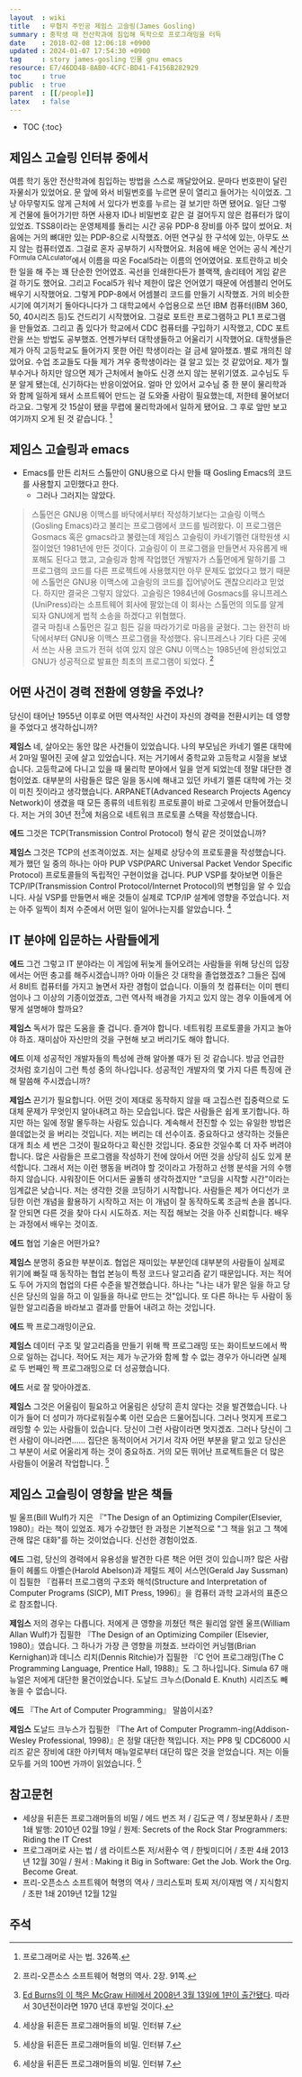 ```yaml
---
layout  : wiki
title   : 무협지 주인공 제임스 고슬링(James Gosling)
summary : 중학생 때 전산학과에 침입해 독학으로 프로그래밍을 터득
date    : 2018-02-08 12:06:18 +0900
updated : 2024-01-07 17:54:30 +0900
tag     : story james-gosling 인물 gnu emacs
resource: E7/46DD4B-8AB0-4CFC-BD41-F4156B282929
toc     : true
public  : true
parent  : [[/people]]
latex   : false
---
```

* TOC
{:toc}

## 제임스 고슬링 인터뷰 중에서

>
여름 학기 동안 전산학과에 침입하는 방법을 스스로 깨달았어요.
문마다 번호판이 달린 자물쇠가 있었어요.
문 앞에 와서 비밀번호를 누르면 문이 열리고 들어가는 식이었죠.
그냥 아무렇지도 않게 근처에 서 있다가 번호를 누르는 걸 보기만 하면 됐어요.
일단 그렇게 건물에 들어가기만 하면 사용자 ID나 비밀번호 같은 걸 걸어두지 않은 컴퓨터가 많이 있었죠.
TSS8이라는 운영체제를 돌리는 시간 공유 PDP-8 장비를 아주 많이 썼어요.
처음에는 거의 뼈대만 있는 PDP-8으로 시작했죠.
어떤 연구실 한 구석에 있는, 아무도 쓰지 않는 컴퓨터였죠.
그걸로 혼자 공부하기 시작했어요.
처음에 배운 언어는 공식 계산기<sup>FOrmula CALculator</sup>에서 이름을 따온 Focal5라는 이름의 언어였어요.
포트란하고 비슷한 일을 해 주는 꽤 단순한 언어였죠.
곡선을 인쇄한다든가 블랙잭, 솔리테어 게임 같은 걸 하기도 했어요.
그리고 Focal5가 워낙 제한이 많은 언어였기 때문에 어셈블리 언어도 배우기 시작했어요.
그렇게 PDP-8에서 어셈블리 코드를 만들기 시작했죠.
거의 비슷한 시기에 여기저기 돌아다니다가 그 대학교에서 수업용으로 쓰던 IBM 컴퓨터(IBM 360, 50, 40시리즈 등)도 건드리기 시작했어요.
그걸로 포트란 프로그램하고 PL1 프로그램을 만들었죠.
그리고 좀 있다가 학교에서 CDC 컴퓨터를 구입하기 시작했고,
CDC 포트란을 쓰는 방법도 공부했죠.
언젠가부터 대학생들하고 어울리기 시작했어요.
대학생들은 제가 아직 고등학교도 들어가지 못한 어린 학생이라는 걸 금세 알아챘죠.
별로 개의친 않았어요. 수업 조교들도 다들 제가 겨우 중학생이라는 걸 알고 있는 것 같았어요.
제가 뭘 부수거나 하지만 않으면 제가 근처에서 놀아도 신경 쓰지 않는 분위기였죠.
교수님도 두 분 알게 됐는데, 신기하다는 반응이었어요.
얼마 안 있어서 교수님 중 한 분이 물리학과와 함께 일하게 돼서 소프트웨어 만드는 걸 도와줄 사람이 필요했는데, 저한테 물어보더라고요.
그렇게 갓 15살이 됐을 무렵에 물리학과에서 일하게 됐어요.
그 후로 앞만 보고 여기까지 오게 된 것 같습니다.
[^interview]

## 제임스 고슬링과 emacs

* Emacs를 만든 리처드 스톨만이 GNU용으로 다시 만들 때 Gosling Emacs의 코드를 사용할지 고민했다고 한다.
    * 그러나 그러지는 않았다.

> 스톨먼은 GNU용 이맥스를 바닥에서부터 작성하기보다는 고슬링 이맥스(Gosling Emacs)라고 불리는 프로그램에서 코드를 빌려왔다. 이 프로그램은 Gosmacs 혹은 gmacs라고 불렸는데 제임스 고슬링이 카네기멜런 대학원생 시절이었던 1981년에 만든 것이다. 고슬링이 이 프로그램을 만들면서 자유롭게 배포해도 된다고 했고, 고슬링과 함께 작업했던 개발자가 스톨먼에게 말하기를 그 프로그램의 코드를 다른 프로젝트에 사용했지만 아무 문제도 없었다고 했기 때문에 스톨먼은 GNU용 이맥스에 고슬링의 코드를 집어넣어도 괜찮으리라고 믿었다. 하지만 결국은 그렇지 않았다. 고슬링은 1984년에 Gosmacs를 유니프레스(UniPress)라는 소프트웨어 회사에 팔았는데 이 회사는 스톨먼의 의도를 알게 되자 GNU에게 법적 소송을 하겠다고 위협했다.  
결국 마침내 스톨먼은 길고 힘든 길을 따라가기로 마음을 굳혔다. 그는 완전히 바닥에서부터 GNU용 이맥스 프로그램을 작성했다. 유니프레스나 기타 다른 곳에서 쓰는 사용 코드가 전혀 섞여 있지 않은 GNU 이맥스는 1985년에 완성되었고 GNU가 성공적으로 발표한 최초의 프로그램이 되었다.
[^emacs]

## 어떤 사건이 경력 전환에 영향을 주었나?

>
당신이 태어난 1955년 이후로 어떤 역사적인 사건이 자신의 경력을 전환시키는 데 영향을 주었다고 생각하십니까?
>
**제임스** 네, 살아오는 동안 많은 사건들이 있었습니다.
나의 부모님은 카네기 멜론 대학에서 2마일 떨어진 곳에 살고 있었습니다.
저는 거기에서 중학교와 고등학교 시절을 보냈습니다.
고등학교에 다니고 있을 때 물리학 분야에서 일을 얻게 되었는데 정말 대단한 경험이었죠.
대부분의 사람들은 많은 일을 동시에 해내고 있던 카네기 멜론 대학에 가는 것이 미친 짓이라고 생각했습니다.
ARPANET(Advanced Research Projects Agency Network)이 생겼을 때 모든 종류의 네트워킹 프로토콜이 바로 그곳에서 만들어졌습니다.
저는 거의 30년 전[^ed-burns-203-when]에 처음으로 네트워크 프로토콜 스택을 작성했습니다.
>
**에드** 그것은 TCP(Transmission Control Protocol) 형식 같은 것이었습니까?
>
**제임스** 그것은 TCP의 선조격이었죠. 저는 실제로 상당수의 프로토콜을 작성했습니다.
제가 했던 일 중의 하나는 아마 PUP VSP(PARC Universal Packet Vendor Specific Protocol) 프로토콜들의 독립적인 구현이었을 겁니다.
PUP VSP를 찾아보면 이들은 TCP/IP(Transmission Control Protocol/Internet Protocol)의 변형임을 알 수 있습니다.
사실 VSP를 만들면서 배운 것들이 실제로 TCP/IP 설계에 영향을 주었습니다.
저는 아주 일찍이 최저 수준에서 어떤 일이 일어나는지를 알았습니다.
[^ed-burns-7]

## IT 분야에 입문하는 사람들에게

>
**에드** 그건 그렇고 IT 분야라는 이 게임에 뒤늦게 들어오려는 사람들을 위해 당신의 입장에서는 어떤 충고를 해주시겠습니까?
아마 이들은 갓 대학을 졸업했겠죠? 그들은 집에서 8비트 컴퓨터를 가지고 놀면서 자란 경험이 없습니다.
이들의 첫 컴퓨터는 이미 펜티엄이나 그 이상의 기종이었겠죠, 그런 역사적 배경을 가지고 있지 않는 경우 이들에게 어떻게 설명해야 할까요?
>
**제임스** 독서가 많은 도움을 줄 겁니다. 즐겨야 합니다. 네트워킹 프로토콜을 가지고 놀아야 하죠.
재미삼아 자신만의 것을 구현해 보고 버리기도 해야 합니다.
>
**에드** 이제 성공적인 개발자들의 특성에 관해 알아볼 때가 된 것 같습니다.
방금 언급한 것처럼 호기심이 그런 특성 중의 하나입니다.
성공적인 개발자의 몇 가지 다른 특징에 관해 말씀해 주시겠습니까?
>
**제임스** 끈기가 필요합니다.
어떤 것이 제대로 동작하지 않을 때 고집스런 집중력으로 도대체 문제가 무엇인지 알아내려고 하는 모습입니다.
많은 사람들은 쉽게 포기합니다. 하지만 하는 일에 정말 몰두하는 사람도 있습니다.
계속해서 전진할 수 있는 유일한 방법은 쓸데없는것 을 버리는 것입니다.
저는 버리는 데 선수이죠.
중요하다고 생각하는 것들은 대개 최소 세 번은 그것이 필요하다고 확신한 것입니다.
중요한 것일수록 더 자주 버려야 합니다.
많은 사람들은 프로그램을 작성하기 전에 앉아서 어떤 것을 상당히 심도 있게 분석합니다.
그래서 저는 이런 행동을 버려야 할 것이라고 가정하고 선행 분석을 거의 수행하지 않습니다.
샤워장이든 어디서든 골똘히 생각하겠지만 "코딩을 시작할 시간"이라는 임계값은 낮습니다.
저는 생각한 것을 코딩하기 시작합니다.
사람들은 제가 어디선가 코딩한 이런 개념을 활용하기 시작하고 저는 이 개념이 잘 동작하도록 조금씩 손을 봅니다.
잘 안되면 다른 것을 찾아 다시 시도하죠.
저는 직접 해보는 것을 아주 신뢰합니다.
배우는 과정에서 배우는 것이죠.
>
**에드** 협업 기술은 어떤가요?
>
**제임스** 분명히 중요한 부분이죠.
협업은 재미있는 부분인데 대부분의 사람들이 실제로 위기에 빠질 때 동작하는 협업 본능이 특정 코드나 알고리즘 같기 때문입니다.
저는 적어도 두어 가지의 협업의 다른 수준을 발견했습니다.
하나는 "나는 내가 맡은 일을 하고 당신은 당신의 일을 하고 이 일들을 하나로 만드는 것"입니다.
또 다른 하나는 두 사람이 동일한 알고리즘을 바라보고 결과를 만들어 내려고 하는 것입니다.
>
**에드** 짝 프로그래밍이군요.
>
**제임스** 데이터 구조 및 알고리즘을 만들기 위해 짝 프로그래밍 또는 화이트보드에서 짝으로 일하는 겁니다.
적어도 저는 제가 누군가와 함께 할 수 없는 경우가 아니라면 실제로 두 번째인 짝 프로그래밍으로 더 성공했습니다.
>
**에드** 서로 잘 맞아야겠죠.
>
**제임스** 그것은 어울림이 필요하고 어울림은 상당히 흔치 않다는 것을 발견했습니다.
나이가 들어 더 성미가 까다로워질수록 이런 모습은 드물어집니다.
그러나 멋지게 프로그래밍할 수 있는 사람들이 있습니다.
당신이 그런 사람이라면 멋지겠죠.
그러나 당신이 그런 사람이 아니라면......
집단은 동적이어서 거기서 각자 어떤 부분을 맡고 있고 당신은 그 부분이 서로 어울리게 하는 것이 중요하죠.
거의 모든 뛰어난 프로젝트들은 더 많은 사람들이 어울려 작업합니다.
[^ed-burns-7]

## 제임스 고슬링이 영향을 받은 책들

>
빌 울프(Bill Wulf)가 지은 『"The Design of an Optimizing Compiler(Elsevier, 1980)』라는 책이 있었죠.
제가 수강했던 한 과정은 기본적으로 "그 책을 읽고 그 책에 관해 많은 대화"를 하는 것이었습니다.
신선한 경험이었죠.
>
**에드** 그럼, 당신의 경력에서 유용성을 발견한 다른 책은 어떤 것이 있습니까?
많은 사람들이 헤롤드 아벨슨(Harold Abelson)과 제럴드 제이 서스먼(Gerald Jay Sussman)이 집필한 『컴퓨터 프로그램의 구조와 해석(Structure and Interpretation of Computer Programs (SICP), MIT Press, 1996)』을 컴퓨터 과학 교과서의 표준으로 참조합니다.
>
**제임스** 저의 경우는 다릅니다. 저에게 큰 영향을 끼쳤던 책은 윌리엄 알렌 울프(William Allan Wulf)가 집필한 『The Design of an Optimizing Compiler (Elsevier, 1980)』였습니다.
그 하나가 가장 큰 영향을 끼쳤죠.
브라이언 커닝햄(Brian Kernighan)과 데니스 리치(Dennis Ritchie)가 집필한 『C 언어 프로그래밍(The C Programming Language, Prentice Hall, 1988)』도 그 하나입니다.
Simula 67 매뉴얼은 저에게 대단한 물건이었습니다.
도날드 크누스(Donald E. Knuth) 시리즈도 빼놓을 수 없습니다.
>
**에드** 『The Art of Computer Programming』 말씀이시죠?
>
**제임스** 도날드 크누스가 집필한 『The Art of Computer Programm-ing(Addison-Wesley Professional, 1998)』은 정말 대단한 책입니다.
저는 PP8 및 CDC6000 시리즈 같은 장비에 대한 아키텍처 매뉴얼로부터 대단히 많은 것을 얻었습니다.
저는 이들 모두를 거의 100번 가까이 읽었습니다.
[^ed-burns-7]

## 참고문헌

* 세상을 뒤흔든 프로그래머들의 비밀 / 에드 번즈 저 / 김도균 역 / 정보문화사 / 초판 1쇄 발행: 2010년 02월 19일 / 원제: Secrets of the Rock Star Programmers: Riding the IT Crest
* 프로그래머로 사는 법 / 샘 라이트스톤 저/서환수 역 / 한빛미디어 / 초판 4쇄 2013년 12월 30일 / 원서 : Making it Big in Software: Get the Job. Work the Org. Become Great.
* 프리-오픈소스 소프트웨어 혁명의 역사 / 크리스토퍼 토찌 저/이재범 역 / 지식함지 / 초판 1쇄 2019년 12월 12일

## 주석

[^interview]: 프로그래머로 사는 법. 326쪽.
[^emacs]: 프리-오픈소스 소프트웨어 혁명의 역사. 2장. 91쪽.
[^ed-burns-203-when]: [Ed Burns의 이 책은 McGraw Hill에서 2008년 3월 13일에 1판이 출간됐다](https://www.amazon.com/Secrets-Rock-Star-Programmers-Riding/dp/0071490833 ). 따라서 30년전이라면 1970 년대 후반일 것이다.

[^ed-burns-7]: 세상을 뒤흔든 프로그래머들의 비밀. 인터뷰 7.

